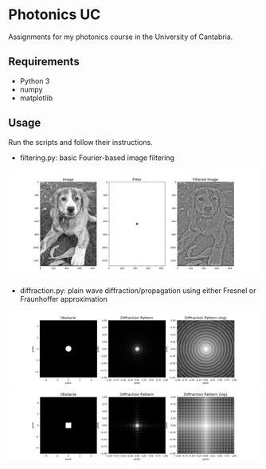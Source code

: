 # Photonics UC

Assignments for my photonics course in the University of Cantabria.

## Requirements

 - Python 3
 - numpy
 - matplotlib
 
## Usage
 
Run the scripts and follow their instructions.

 - filtering.py: basic Fourier-based image filtering

<p align="center"> 
<img src="examples/example1_fourier.png">
</p>
 
 - diffraction.py: plain wave diffraction/propagation using either Fresnel or Fraunhoffer approximation 

<p align="center"> 
<img src="examples/example1_diff.png">
<img src="examples/example2_diff.png">
</p>
